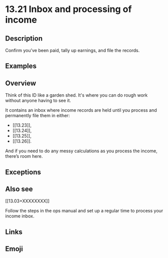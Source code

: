 # 13.21 Inbox and processing of income

## Description

Confirm you’ve been paid, tally up earnings, and file the records.

## Examples

## Overview

Think of this ID like a garden shed. It's where you can do rough work without anyone having to see it.

It contains an inbox where income records are held until you process and permanently file them in either:

- [[13.23]],
- [[13.24]],
- [[13.25]],
- [[13.26]].

And if you need to do any messy calculations as you process the income, there’s room here.

## Exceptions

## Also see


[[13.03+XXXXXXXX]]

Follow the steps in the ops manual and set up a regular time to process your income inbox.

## Links

## Emoji
